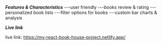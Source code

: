 
*******Features & Characteristics*******
---user friendly
---books review & rating
---personalized book lists
---filter options for books
---custom bar charts & analysis

*******Live link*******

live link: https://my-react-book-house-project.netlify.app/
